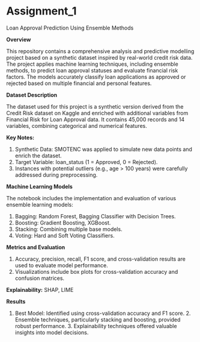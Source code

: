 # Assignment_1

Loan Approval Prediction Using Ensemble Methods

**Overview**

This repository contains a comprehensive analysis and predictive modelling project based on a synthetic dataset inspired by real-world credit risk data. The project applies machine learning techniques, including ensemble methods, to predict loan approval statuses and evaluate financial risk factors. The models accurately classify loan applications as approved or rejected based on multiple financial and personal features.

**Dataset Description**

The dataset used for this project is a synthetic version derived from the Credit Risk dataset on Kaggle and enriched with additional variables from Financial Risk for Loan Approval data. It contains 45,000 records and 14 variables, combining categorical and numerical features.

**Key Notes:**

   1. Synthetic Data: SMOTENC was applied to simulate new data points and enrich the dataset.
   2. Target Variable: loan_status (1 = Approved, 0 = Rejected).
   3. Instances with potential outliers (e.g., age > 100 years) were carefully addressed during preprocessing.
   
**Machine Learning Models**

The notebook includes the implementation and evaluation of various ensemble learning models:
   1. Bagging:
      Random Forest, Bagging Classifier with Decision Trees.
   2. Boosting:
      Gradient Boosting, XGBoost.
   3. Stacking:
      Combining multiple base models.
   4. Voting: 
      Hard and Soft Voting Classifiers.

**Metrics and Evaluation**

   1. Accuracy, precision, recall, F1 score, and cross-validation results are used to evaluate model performance. 
   2. Visualizations include box plots for cross-validation accuracy and confusion matrices.
      
**Explainability:**  SHAP, LIME
   
**Results**

   1. Best Model: Identified using cross-validation accuracy and F1 score.
      2. Ensemble techniques, particularly stacking and boosting, provided robust performance.
      3. Explainability techniques offered valuable insights into model decisions.


